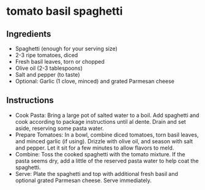 # tomato basil spaghetti

## Ingredients

- Spaghetti (enough for your serving size)
- 2-3 ripe tomatoes, diced
- Fresh basil leaves, torn or chopped
- Olive oil (2-3 tablespoons)
- Salt and pepper (to taste)
- Optional: Garlic (1 clove, minced) and grated Parmesan cheese


## Instructions

- Cook Pasta: Bring a large pot of salted water to a boil. Add spaghetti and cook according to package instructions until al dente. Drain and set aside, reserving some pasta water.
- Prepare Tomatoes: In a bowl, combine diced tomatoes, torn basil leaves, and minced garlic (if using). Drizzle with olive oil, and season with salt and pepper. Let it sit for a few minutes to allow flavors to meld.
- Combine: Toss the cooked spaghetti with the tomato mixture. If the pasta seems dry, add a little of the reserved pasta water to help coat the spaghetti.
- Serve: Plate the spaghetti and top with additional fresh basil and optional grated Parmesan cheese. Serve immediately.
